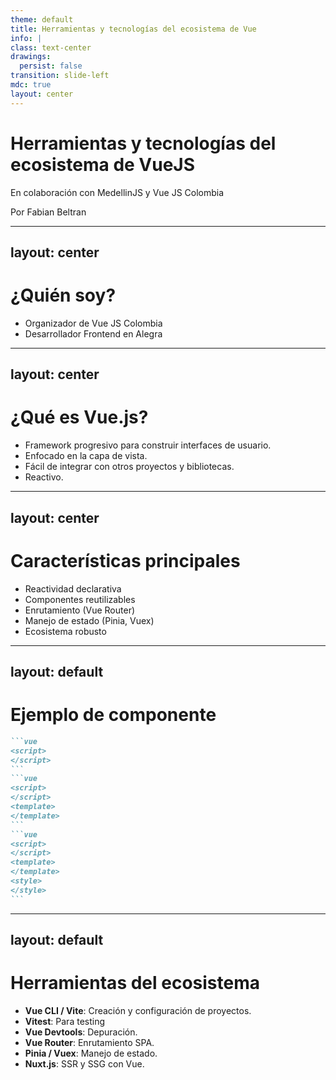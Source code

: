 ```yaml
---
theme: default
title: Herramientas y tecnologías del ecosistema de Vue
info: |
class: text-center
drawings:
  persist: false
transition: slide-left
mdc: true
layout: center
---
```


# Herramientas y tecnologías del ecosistema de VueJS

En colaboración con MedellinJS y Vue JS Colombia

Por Fabian Beltran

<div class="m-6 text-xl">
  <a href="https://github.com/vuejsco/slides-tools-and-technologies" target="_blank" class="slidev-icon-btn">
    <carbon:logo-github />
  </a>
</div>

---
layout: center
---

# ¿Quién soy?

- Organizador de Vue JS Colombia
- Desarrollador Frontend en Alegra

---
layout: center
---

# ¿Qué es Vue.js?

- Framework progresivo para construir interfaces de usuario.
- Enfocado en la capa de vista.
- Fácil de integrar con otros proyectos y bibliotecas.
- Reactivo.

---
layout: center
---

# Características principales

- Reactividad declarativa
- Componentes reutilizables
- Enrutamiento (Vue Router)
- Manejo de estado (Pinia, Vuex)
- Ecosistema robusto

---
layout: default
---

# Ejemplo de componente

````md magic-move
```vue
<script>
</script>
```
```vue
<script>
</script>
<template>
</template>
```
```vue
<script>
</script>
<template>
</template>
<style>
</style>
```
````

---
layout: default
---

# Herramientas del ecosistema

- **Vue CLI / Vite**: Creación y configuración de proyectos.
- **Vitest**: Para testing
- **Vue Devtools**: Depuración.
- **Vue Router**: Enrutamiento SPA.
- **Pinia / Vuex**: Manejo de estado.
- **Nuxt.js**: SSR y SSG con Vue.